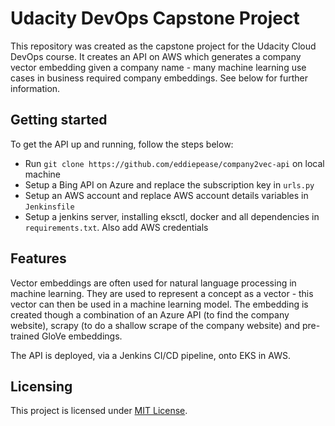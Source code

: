 # Udacity DevOps Capstone Project

This repository was created as the capstone project for the Udacity Cloud DevOps course. It creates an API on AWS which generates a company vector embedding given a company name - many machine learning use cases in business required company embeddings. See below for further information.
 

## Getting started

To get the API up and running, follow the steps below:


* Run `git clone https://github.com/eddiepease/company2vec-api` on local machine
* Setup a Bing API on Azure and replace the subscription key in `urls.py`
* Setup an AWS account and replace AWS account details variables in `Jenkinsfile`
* Setup a jenkins server, installing eksctl, docker and all dependencies in `requirements.txt`. Also add AWS credentials

## Features

Vector embeddings are often used for natural language processing in machine learning. They are used to represent a 
concept as a vector - this vector can then be used in a machine learning model. The embedding is created though a 
combination of an Azure API (to find the company website), scrapy (to do a shallow scrape of the company website) and
pre-trained GloVe embeddings.

The API is deployed, via a Jenkins CI/CD pipeline, onto EKS in AWS.


## Licensing

This project is licensed under [MIT License](https://opensource.org/licenses/MIT).

[issues]:https://github.com/jehna/readme-best-practices/issues/new

